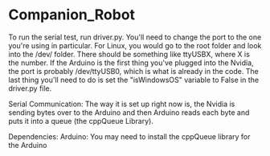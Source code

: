 # Companion_Robot
To run the serial test, run driver.py.
You'll need to change the port to the one you're using in particular.
For Linux, you would go to the root folder and look into the /dev/ folder. There should be something like ttyUSBX, where X is the number. If the Arduino is the first thing you've plugged into the Nvidia, the port is probably /dev/ttyUSB0, which is what is already in the code. The last thing you'll need to do is set the "isWindowsOS" variable to False in the driver.py file.

Serial Communication:
The way it is set up right now is, the Nvidia is sending bytes over to the Arduino and then Arduino reads each byte and puts it into a queue (the cppQueue Library).

Dependencies:
Arduino:
You may need to install the cppQueue library for the Arduino
